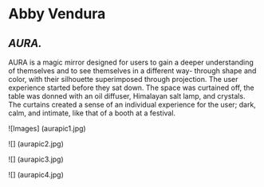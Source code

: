 # Abby Vendura

## _AURA._

AURA is a magic mirror designed for users to gain a deeper understanding of themselves and to see themselves in a different way- through shape and color, with their silhouette superimposed through projection. The user experience started before they sat down. The space was curtained off, the table was donned with an oil diffuser, Himalayan salt lamp, and crystals. The curtains created a sense of an individual experience for the user; dark, calm, and intimate, like that of a booth at a festival.

![Images] (aurapic1.jpg)

![] (aurapic2.jpg)

![] (aurapic3.jpg)

![] (aurapic4.jpg)
